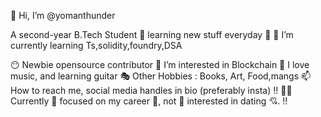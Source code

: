 👋 Hi, I’m @yomanthunder


A second-year B.Tech Student 👀 learning new stuff everyday 🚀
🌱 I’m currently learning Ts,solidity,foundry,DSA

😶 Newbie opensource contributor
👀 I’m interested in Blockchain 
🎸 I love music, and learning guitar
🎭 Other Hobbies : Books, Art, Food,mangs 
📫 How to reach me, social media handles in bio (preferably insta)
!!
👩‍💼 Currently 🚀 focused on my career 🎯, not 🚫 interested in dating 💘.
!!

<!---
yomanthunder/yomanthunder is a ✨ special ✨ repository because its `README.md` (this file) appears on your GitHub profile.
You can click the Preview link to take a look at your changes.
--->

